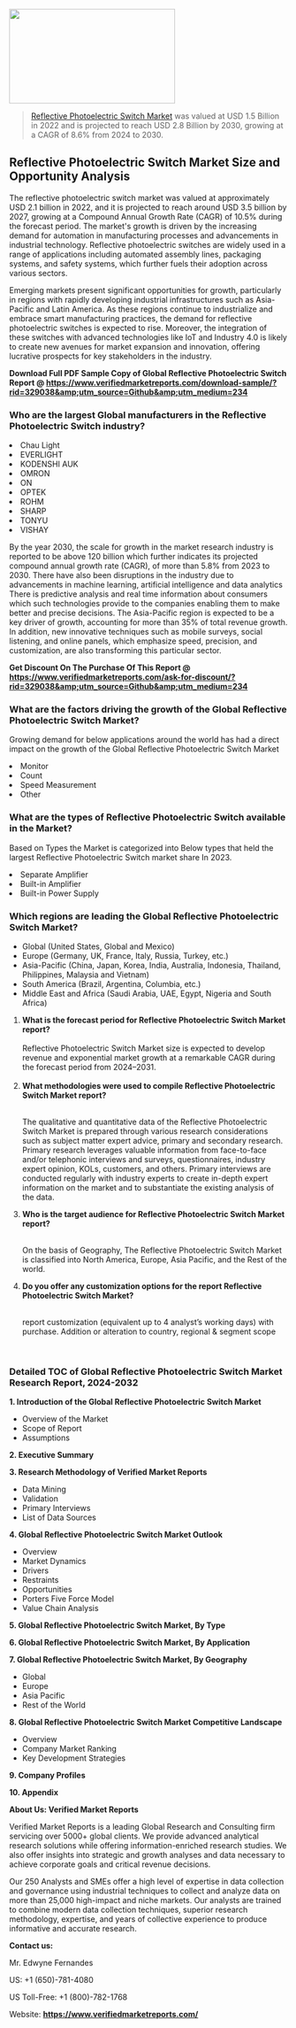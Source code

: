 
<img src="https://ffe5etoiles.com/wp-content/uploads/2024/12/MST1-300x171.png" alt="" width="300" height="171" class="alignnone size-medium wp-image-20088" /><blockquote><p><p><a href="https://www.verifiedmarketreports.com/download-sample/?rid=329038&utm_source=Github&utm_medium=234" target="_blank">Reflective Photoelectric Switch Market</a> was valued at USD 1.5 Billion in 2022 and is projected to reach USD 2.8 Billion by 2030, growing at a CAGR of 8.6% from 2024 to 2030.</p></blockquote><p><h2>Reflective Photoelectric Switch Market Size and Opportunity Analysis</h2> <p>The reflective photoelectric switch market was valued at approximately USD 2.1 billion in 2022, and it is projected to reach around USD 3.5 billion by 2027, growing at a Compound Annual Growth Rate (CAGR) of 10.5% during the forecast period. The market's growth is driven by the increasing demand for automation in manufacturing processes and advancements in industrial technology. Reflective photoelectric switches are widely used in a range of applications including automated assembly lines, packaging systems, and safety systems, which further fuels their adoption across various sectors.</p> <p>Emerging markets present significant opportunities for growth, particularly in regions with rapidly developing industrial infrastructures such as Asia-Pacific and Latin America. As these regions continue to industrialize and embrace smart manufacturing practices, the demand for reflective photoelectric switches is expected to rise. Moreover, the integration of these switches with advanced technologies like IoT and Industry 4.0 is likely to create new avenues for market expansion and innovation, offering lucrative prospects for key stakeholders in the industry.</p> </p><p class=""><strong>Download Full PDF Sample Copy of Global Reflective Photoelectric Switch Report @ <a href="https://www.verifiedmarketreports.com/download-sample/?rid=329038&amp;utm_source=Github&amp;utm_medium=234" target="_blank">https://www.verifiedmarketreports.com/download-sample/?rid=329038&amp;utm_source=Github&amp;utm_medium=234</a></strong></p><h3 id="" class="">Who are the largest Global manufacturers in the Reflective Photoelectric Switch industry?</h3><p><li>Chau Light</li><li> EVERLIGHT</li><li> KODENSHI AUK</li><li> OMRON</li><li> ON</li><li> OPTEK</li><li> ROHM</li><li> SHARP</li><li> TONYU</li><li> VISHAY</li></p><div class=""><div class="" dir="" data-message-author-role="" data-message-id="" data-message-model-slug=""><div class=""><div class=""><div class=""><div class="" dir="" data-message-author-role="" data-message-id="" data-message-model-slug=""><div class=""><div class=""><p>By the year 2030, the scale for growth in the market research industry is reported to be above 120 billion which further indicates its projected compound annual growth rate (CAGR), of more than 5.8% from 2023 to 2030. There have also been disruptions in the industry due to advancements in machine learning, artificial intelligence and data analytics There is predictive analysis and real time information about consumers which such technologies provide to the companies enabling them to make better and precise decisions. The Asia-Pacific region is expected to be a key driver of growth, accounting for more than 35% of total revenue growth. In addition, new innovative techniques such as mobile surveys, social listening, and online panels, which emphasize speed, precision, and customization, are also transforming this particular sector.</p><p><strong>Get Discount On The Purchase Of This Report @&nbsp; <a href="https://www.verifiedmarketreports.com/ask-for-discount/?rid=329038&amp;utm_source=Github&amp;utm_medium=234" target="_blank">https://www.verifiedmarketreports.com/ask-for-discount/?rid=329038&amp;utm_source=Github&amp;utm_medium=234</a></strong></p></div></div></div></div></div></div></div></div><h3 id="" class="">What are the factors driving the growth of the Global Reflective Photoelectric Switch Market?</h3><p id="" class="">Growing demand for below applications around the world has had a direct impact on the growth of the Global Reflective Photoelectric Switch Market</p><p id="" class=""><li>Monitor</li><li> Count</li><li> Speed Measurement</li><li> Other</li></p><h3 id="" class="">What are the types of Reflective Photoelectric Switch available in the Market?</h3><p id="" class="">Based on Types the Market is categorized into Below types that held the largest Reflective Photoelectric Switch market share In 2023.</p><p id="" class=""><li>Separate Amplifier</li><li> Built-in Amplifier</li><li> Built-in Power Supply</li></p><h3 id="" class="">Which regions are leading the Global Reflective Photoelectric Switch Market?</h3><ul><li>Global (United States, Global and Mexico)</li><li>Europe (Germany, UK, France, Italy, Russia, Turkey, etc.)</li><li>Asia-Pacific (China, Japan, Korea, India, Australia, Indonesia, Thailand, Philippines, Malaysia and Vietnam)</li><li>South America (Brazil, Argentina, Columbia, etc.)</li><li>Middle East and Africa (Saudi Arabia, UAE, Egypt, Nigeria and South Africa)</li></ul><p><ol><li><strong>What is the forecast period for Reflective Photoelectric Switch Market report?<br /></strong><br /><span data-sheets-root="1" data-sheets-value="{&quot;1&quot;:2,&quot;2&quot;:&quot;XXXX size is expected to develop revenue and exponential market growth at a remarkable CAGR during the forecast period from 2024&ndash;2030.&quot;}" data-sheets-userformat="{&quot;2&quot;:12674,&quot;4&quot;:{&quot;1&quot;:2,&quot;2&quot;:16776960},&quot;10&quot;:2,&quot;11&quot;:0,&quot;15&quot;:&quot;Arial&quot;,&quot;16&quot;:12}">Reflective Photoelectric Switch Market size is expected to develop revenue and exponential market growth at a remarkable CAGR during the forecast period from 2024&ndash;2031.</span><br /><br /></li><li><strong>What methodologies were used to compile Reflective Photoelectric Switch Market report?<br /><br /></strong><p>The qualitative and quantitative data of the&nbsp;Reflective Photoelectric Switch Market is prepared through various research considerations such as subject matter expert advice, primary and secondary research. Primary research leverages valuable information from face-to-face and/or telephonic interviews and surveys, questionnaires, industry expert opinion, KOLs, customers, and others. Primary interviews are conducted regularly with industry experts to create in-depth expert information on the market and to substantiate the existing analysis of the data.&nbsp;</p></li><li><strong>Who is the target audience for Reflective Photoelectric Switch Market report?<br /><br /></strong><p>On the basis of Geography, The&nbsp;Reflective Photoelectric Switch Market is classified into North America, Europe, Asia Pacific, and the Rest of the world.</p></li><li><strong>Do you offer any customization options for the report Reflective Photoelectric Switch Market?<br /><br /></strong><p>report customization (equivalent up to 4 analyst&rsquo;s working days) with purchase. Addition or alteration to country, regional &amp; segment scope</p><p>&nbsp;</p></li></ol></p><h3 id="" class="">Detailed TOC of Global Reflective Photoelectric Switch Market Research Report, 2024-2032</h3><p id="" class=""><strong>1. Introduction of the Global Reflective Photoelectric Switch Market</strong></p><ul><li>Overview of the Market</li><li>Scope of Report</li><li>Assumptions</li></ul><p id="" class=""><strong>2. Executive Summary</strong></p><p id="" class=""><strong>3. Research Methodology of&nbsp;Verified Market Reports</strong></p><ul><li>Data Mining</li><li>Validation</li><li>Primary Interviews</li><li>List of Data Sources</li></ul><p id="" class=""><strong>4. Global Reflective Photoelectric Switch Market Outlook</strong></p><ul><li>Overview</li><li>Market Dynamics</li><li>Drivers</li><li>Restraints</li><li>Opportunities</li><li>Porters Five Force Model</li><li>Value Chain Analysis</li></ul><p id="" class=""><strong>5. Global Reflective Photoelectric Switch Market, By&nbsp;Type</strong></p><p id="" class=""><strong>6. Global Reflective Photoelectric Switch Market, By Application</strong></p><p id="" class=""><strong>7. Global Reflective Photoelectric Switch Market, By Geography</strong></p><ul><li>Global</li><li>Europe</li><li>Asia Pacific</li><li>Rest of the World</li></ul><p id="" class=""><strong>8. Global Reflective Photoelectric Switch Market Competitive Landscape</strong></p><ul><li>Overview</li><li>Company Market Ranking</li><li>Key Development Strategies</li></ul><p id="" class=""><strong>9. Company Profiles</strong></p><p id="" class=""><strong>10. Appendix</strong></p><p id="" class=""><strong>About Us: Verified Market Reports</strong></p><p id="" class="">Verified Market Reports is a leading Global Research and Consulting firm servicing over 5000+ global clients. We provide advanced analytical research solutions while offering information-enriched research studies. We also offer insights into strategic and growth analyses and data necessary to achieve corporate goals and critical revenue decisions.</p><p id="" class="">Our 250 Analysts and SMEs offer a high level of expertise in data collection and governance using industrial techniques to collect and analyze data on more than 25,000 high-impact and niche markets. Our analysts are trained to combine modern data collection techniques, superior research methodology, expertise, and years of collective experience to produce informative and accurate research.</p><p id="" class=""><strong>Contact us:</strong></p><p id="" class="">Mr. Edwyne Fernandes</p><p id="" class="">US: +1 (650)-781-4080</p><p id="" class="">US Toll-Free: +1 (800)-782-1768</p><p id="" class="">Website: <a target="" data-test-app-aware-link=""><strong>https://www.verifiedmarketreports.com/</strong></a></p>
